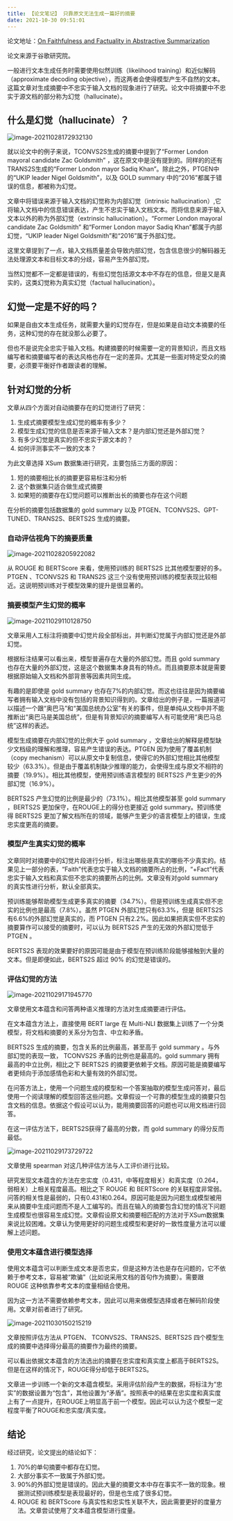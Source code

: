 ```yaml
---
title: 【论文笔记】 只靠原文无法生成一篇好的摘要
date: 2021-10-30 09:51:01 
---
```




论文地址：[On Faithfulness and Factuality in Abstractive Summarization](https://arxiv.org/abs/2005.00661)

论文来源于谷歌研究院。



一般进行文本生成任务时需要使用似然训练（likelihood training）和近似解码（approximate decoding objective），而这两者会使得模型产生不自然的文本。这篇文章对生成摘要中不忠实于输入文档的现象进行了研究。论文中将摘要中不忠实于源文档的部分称为幻觉（hallucinate）。

## 什么是幻觉（hallucinate）？

![image-20211028172932130](https://raw.githubusercontent.com/Moriarty12138/PictureBed/main/img/202204111416944.png)

就以论文中的例子来说，TCONVS2S生成的摘要中提到了“Former London mayoral candidate Zac Goldsmith” ，这在原文中是没有提到的。同样的的还有TRANS2S生成的“Former London mayor Sadiq Khan”。除此之外，PTGEN中的“UKIP leader Nigel Goldsmith”，以及 GOLD summary 中的“2016”都属于错误的信息，都被称为幻觉。

文章中将错误来源于输入文档的幻觉称为内部幻觉（intrinsic hallucination）,它将输入文档中的信息错误表达，产生不忠实于输入文档文本。而将信息来源于输入文本以外的称为外部幻觉（extrinsic hallucination）。“Former London mayoral candidate Zac Goldsmith” 和“Former London mayor Sadiq Khan”都属于内部幻觉，“UKIP leader Nigel Goldsmith”和“2016”属于外部幻觉。

这里文章提到了一点，输入文档质量差会导致内部幻觉，包含信息很少的解码器无法处理源文本和目标文本的分歧，容易产生外部幻觉。

当然幻觉都不一定都是错误的，有些幻觉包括源文本中不存在的信息，但是又是真实的，这类幻觉称为真实幻觉（factual hallucination）。

## 幻觉一定是不好的吗？

如果是自由文本生成任务，就需要大量的幻觉存在，但是如果是自动文本摘要的任务，这种幻觉的存在就没那么必要了。

但也不是说完全忠实于输入文档。构建摘要的时候需要一定的背景知识，而且文档编写者和摘要编写者的表达风格也存在一定的差异。尤其是一些面对特定受众的摘要，必须要平衡好作者跟读者的理解。

## 针对幻觉的分析

文章从四个方面对自动摘要存在的幻觉进行了研究：

1. 生成式摘要模型生成幻觉的概率有多少？
2. 模型生成幻觉的信息是否来源于输入文本？是内部幻觉还是外部幻觉？
3. 有多少幻觉是真实的但不忠实于源文本的？
4. 如何评测事实不一致的文本？

为此文章选择 XSum 数据集进行研究，主要包括三方面的原因：

1. 短的摘要相比长的摘要更容易标注和分析
2. 这个数据集只适合做生成式摘要
3. 如果短的摘要存在幻觉问题可以推断出长的摘要也存在这个问题

在分析的摘要包括数据集的 gold summary 以及 PTGEN、TCONVS2S、GPT-TUNED、TRANS2S、BERTS2S 生成的摘要。

### 自动评估视角下的摘要质量

![image-20211028205922082](https://raw.githubusercontent.com/Moriarty12138/PictureBed/main/img/202204111416951.png)

从 ROUGE 和 BERTScore 来看，使用预训练的 BERTS2S 比其他模型要好的多。PTGEN 、TCONVS2S 和 TRANS2S 这三个没有使用预训练的模型表现比较相近。这说明预训练对于模型效果的提升是很显著的。

### 摘要模型产生幻觉的概率

![image-20211029110128750](https://raw.githubusercontent.com/Moriarty12138/PictureBed/main/img/202204111417157.png)

文章采用人工标注将摘要中幻觉片段全部标出，并判断幻觉属于内部幻觉还是外部幻觉。

根据标注结果可以看出来，模型普遍存在大量的外部幻觉。而且 gold summary 也存在大量的外部幻觉，这是这个数据集本身具有的特点。而且摘要原本就是需要根据原始输入文档和外部背景等因素共同生成。

有趣的是即使是 gold summary 也存在7%的内部幻觉。而这也往往是因为摘要编写者拥有输入文档中没有包括的背景知识得到的。文章给出的例子是，一篇报道可以描述一个跟“奥巴马”和“美国总统办公室”有关的事件，但是单纯从文档中并不能推断出“奥巴马是美国总统”，但是有背景知识的摘要编写人有可能使用“奥巴马总统”这样的表述。

模型生成摘要在内部幻觉的比例大于 gold summary ，文章给出的解释是模型缺少文档级的理解和推理，容易产生错误的表达。PTGEN 因为使用了覆盖机制（copy mechanism）可以从原文中复制信息，使得它的外部幻觉相比其他模型较少（63.3%）。但是由于覆盖机制缺少推理的能力，会使得生成与原文不相符的摘要（19.9%）。相比其他模型，使用预训练语言模型的 BERTS2S 产生更少的外部幻觉（16.9%）。

BERTS2S 产生幻觉的比例是最少的（73.1%）。相比其他模型甚至 gold summary ，BERTS2S 更加保守，在ROUGE上的得分也更接近 gold summary。预训练使得 BERTS2S 更加了解文档所在的领域，能够产生更少的语言模型上的错误，生成忠实度更高的摘要。

### 模型产生真实幻觉的概率

文章同时对摘要中的幻觉片段进行分析，标注出哪些是真实的哪些不少真实的。结果见上一部分的表，“Faith”代表忠实于输入文档的摘要所占的比例，“+Fact”代表忠实于输入文档和真实但不忠实的摘要所占的比例。文章没有对gold summary 的真实性进行分析，默认全部真实。

预训练能够帮助模型生成更多真实的摘要（34.7%）。但是预训练生成真实但不忠实的比例也是最高（7.8%）。虽然 PTGEN 外部幻觉只有63.3%，但是 BERTS2S 有6.6%的外部幻觉是真实的，而 PTGEN 只有2.2%。因此如果把真实但不忠实的摘要算作可以接受的摘要时，可以认为 BERTS2S 产生的无效的外部幻觉低于 PTGEN 。

BERTS2S 表现的效果要好的原因可能是由于模型在预训练阶段能够接触到大量的文本。但是即便如此，BERTS2S 超过 90% 的幻觉是错误的。

### 评估幻觉的方法

![image-20211029171945770](https://raw.githubusercontent.com/Moriarty12138/PictureBed/main/img/202204111417769.png)

文章使用文本蕴含和问答两种语义推理的方法对生成摘要进行评估。

在文本蕴含方法上，直接使用 BERT large 在 Multi-NLI 数据集上训练了一个分类模型，将文档和摘要的关系分为包含、中立和矛盾。

BERTS2S 生成的摘要，包含关系的比例最高，甚至高于 gold summary 。与外部幻觉的表现一致， TCONVS2S 矛盾的比例也是最高的。gold summary 拥有最高的中立比例，相比之下 BERTS2S 的摘要更依赖于文档。原因可能是摘要编写者更倾向于添加感情色彩和大量有效的外部幻觉。

在问答方法上，使用一个问题生成的模型和一个答案抽取的模型生成问答对，最后使用一个阅读理解的模型回答这些问题。文章假设一个可靠的模型生成的摘要只包含文档的信息。依据这个假设可以认为，能用摘要回答的问题也可以用文档进行回答。

在这一评估方法下，BERTS2S获得了最高的分数，而 gold summary 的得分反而最低。

![image-20211029173729722](https://raw.githubusercontent.com/Moriarty12138/PictureBed/main/img/202204111417916.png)

文章使用 spearman 对这几种评估方法与人工评价进行比较。

研究发现文本蕴含的方法在忠实度（0.431，中等程度相关）和真实度（0.264，弱相关）上相关程度最高。相比之下 ROUGE 和 BERTScore 的关联程度非常弱。问答的相关性是最弱的，只有0.431和0.264。原因可能是因为问题生成模型被用来从摘要中生成问题而不是人工编写的。而且在输入的摘要包含幻觉的情况下问题生成模型也很容易生成幻觉。文章假设原文和摘要相匹配的方法对于XSum数据集来说比较困难。文章认为使用更好的问题生成模型和更好的一致性度量方法可以缓解上述问题。

### 使用文本蕴含进行模型选择

使用文本蕴含可以判断生成文本是否忠实，但是这种方法也是存在问题的，它不依赖于参考文本，容易被“欺骗”（比如说采用文档的首句作为摘要）。需要跟 ROUGE 这种依靠参考文本的度量相结合使用。

因为这一方法不需要依赖参考文本，因此可以用来做模型选择或者在解码阶段使用。文章对前者进行了研究。

![image-20211030150215219](https://raw.githubusercontent.com/Moriarty12138/PictureBed/main/img/202204111417535.png)

文章按照评估方法从 PTGEN、 TCONVS2S、TRANS2S、BERTS2S 四个模型生成的摘要中选择得分最高的摘要作为最终的摘要。

可以看出依据文本蕴含的方法选出的摘要在忠实度和真实度上都高于BERTS2S。但是在这样的情况下，ROUGE得分却低于BERTS2S。

文章进一步训练一个新的文本蕴含模型。采用评估阶段产生的数据，将标注为“忠实”的数据设置为“包含”，其他设置为“矛盾”。按照表中的结果在忠实度和真实度上有了一点提升，在ROUGE上明显高于前一个模型。因此可以认为这个模型一定程度平衡了ROUGE和忠实度/真实度。

## 结论

经过研究，论文提出的结论如下：

1. 70%的单句摘要中都存在幻觉。
2. 大部分事实不一致属于外部幻觉。
3. 90%的外部幻觉是错误的。因此大量的摘要文本中存在事实不一致的现象。根据测试预训练模型是表现最好的，但是也生成了很多幻觉。
4. ROUGE 和 BERTScore 与真实性和忠实性关联不大，因此需要更好的度量方法。文章尝试使用了文本蕴含模型进行度量。







